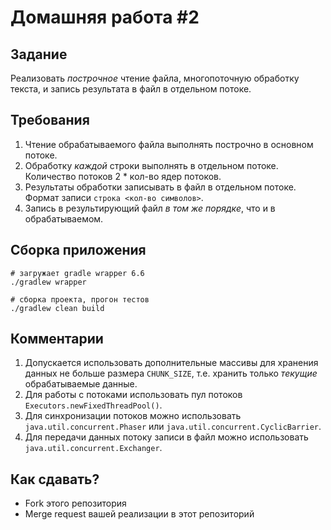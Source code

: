 # Домашняя работа #2

## Задание
Реализовать _построчное_ чтение файла, многопоточную обработку текста, и запись результата в файл в отдельном потоке.
 
## Требования
1. Чтение обрабатываемого файла выполнять построчно в основном потоке.
1. Обработку _каждой_ строки выполнять в отдельном потоке. Количество потоков 2 * кол-во ядер потоков.
1. Результаты обработки записывать в файл в отдельном потоке. Формат записи `строка <кол-во символов>`.
1. Запись в результирующий файл _в том же порядке_, что и в обрабатываемом.

## Сборка приложения 
```shell script
# загружает gradle wrapper 6.6
./gradlew wrapper

# сборка проекта, прогон тестов
./gradlew clean build
```

##  Комментарии
1. Допускается использовать дополнительные массивы для хранения данных не больше размера `CHUNK_SIZE`, 
т.е. хранить только _текущие_ обрабатываемые данные.
1. Для работы с потоками использовать пул потоков `Executors.newFixedThreadPool()`.
1. Для синхронизации потоков можно использовать `java.util.concurrent.Phaser` или `java.util.concurrent.CyclicBarrier`.
1. Для передачи данных потоку записи в файл можно использовать `java.util.concurrent.Exchanger`.

##  Как сдавать?
* Fork этого репозитория
* Merge request вашей реализации в этот репозиторий
